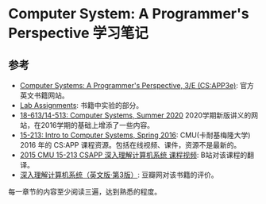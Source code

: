 <!--
 * @Author: JohnJeep
 * @Date: 2020-09-10 20:56:34
 * @LastEditTime: 2020-09-10 23:11:07
 * @LastEditors: Please set LastEditors
 * @Description: In User Settings Edit
-->
# Computer System: A Programmer's Perspective 学习笔记
## 参考
- [Computer Systems: A Programmer's Perspective, 3/E (CS:APP3e)](https://csapp.cs.cmu.edu/): 官方英文书籍网站。
- [Lab Assignments](http://csapp.cs.cmu.edu/3e/labs.html): 书籍中实验的部分。
- [18-613/14-513: Computer Systems, Summer 2020](https://www.andrew.cmu.edu/course/18-613/schedule.html) 2020学期新版讲义的网站，在2016学期的基础上增添了一些内容。
- [15-213: Intro to Computer Systems, Spring 2016](http://www.cs.cmu.edu/afs/cs/academic/class/15213-s16/www/schedule.html): CMU(卡耐基梅隆大学) 2016 年的 CS:APP 课程资源。包括在线视频、课件，资源不是最新的。
- [2015 CMU 15-213 CSAPP 深入理解计算机系统 课程视频](https://www.bilibili.com/video/BV1iW411d7hd): B站对该课程的翻译。
- [深入理解计算机系统（英文版·第3版）](https://book.douban.com/subject/27000879/): 豆瓣网对该书籍的评价。


每一章节的内容至少阅读三遍，达到熟悉的程度。
